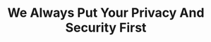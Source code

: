 ---
type: security

title: We Always Put Your Privacy And Security First
description: Claritus is designed to meet the highest bank-grade security standards. We keep your privacy and security in mind at all times.

url: "/security"

protectedTitle: Your information is protected.
protectedText: We are fully committed to providing the highest level of security to our customers.
protectedContent: <h3>Encryption</h3><p>All your information is encrypted with AES-256-GCM encryption while in transit and in rest for maximum security.</p>
    <h3>Credentials</h3><p>No one have access to your credentials. We use Amazon AWS Cognito for authentication.</p>
    <h3>Linking accounts</h3><p>We use Yodlee, one of the leading global financial data aggregators. Your credentials are kept with Yodlee and aren't visible to anyone at Claritus. Our access to your linked accounts is read-only, so we cannot take any action on your behalf.</p>
protectedImg: /images/security/security-content-img-1.svg


respectTitle: We respect your privacy
respectText: Your privacy and anonymity are extremely important to us. Our loyalty is first and foremost to you - no hidden agendas, no dual loyalty, no matter what.
respectContent: <h3>Access your data</h3><p>Only a very small team has access to your data. No one else at Claritus can access your information. Customer care can access your information only with your explicit approval. </p>
    <h3>We never sell data</h3><p>Claritus will never sell or share your data or personal information to a third party! Our loyalty stands with you, our customer and your trust in us is of the utmost importance.</p>
    <h3>Deletion</h3><p>We only keep the information we need to provide you with the best service and nothing more. There is a strict deletion policy, so information deleted by you goes through a complete deletion process and is  purged from our database.</p>
respectImg: /images/security/security-content-img-2.svg


securityDisclaimer: We are committed to protecting your data and appreciate all feedback. If you ever have any questions, comments or concerns we encourage you to contact us at <a href="mailto:help@claritus.io">help@claritus.io</a>.


---